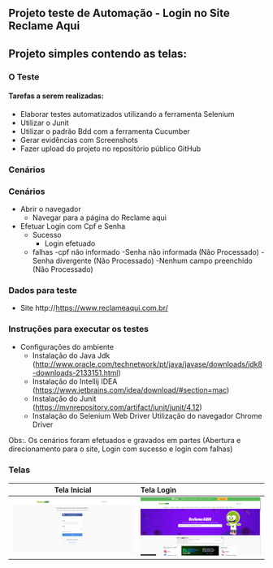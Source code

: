## Projeto teste de Automação - Login no Site Reclame Aqui

Projeto simples contendo as telas: 
 - 
 
### O Teste
#### Tarefas a serem realizadas:
 - Elaborar testes automatizados utilizando a ferramenta Selenium
 - Utilizar o Junit
 - Utilizar o padrão Bdd com a ferramenta Cucumber
 - Gerar evidências com Screenshots
 - Fazer upload do projeto no repositório público GitHub

 
 ### Cenários


### Cenários
  - Abrir o navegador
    - Navegar para a página do Reclame aqui
  - Efetuar Login  com Cpf e Senha 
    - Sucesso
       - Login efetuado 
    - falhas
         -cpf não informado
         -Senha não informada (Não Processado)
         -Senha divergente (Não Processado)
         -Nenhum campo preenchido (Não Processado)
   

  
 ### Dados para teste 
  - Site http://https://www.reclameaqui.com.br/


 ### Instruções para executar os testes
 - Configurações do ambiente
   - Instalação do Java Jdk (http://www.oracle.com/technetwork/pt/java/javase/downloads/jdk8-downloads-2133151.html)
   - Instalação do Intellij IDEA (https://www.jetbrains.com/idea/download/#section=mac)
   - Instalação do Junit (https://mvnrepository.com/artifact/junit/junit/4.12)
   - Instalação do Selenium Web Driver
  Utilização do navegador Chrome Driver

Obs:. Os cenários foram efetuados e gravados em partes (Abertura e direcionamento para o site, Login com sucesso e login com falhas)
 
 ### Telas
 
Tela Inicial                               | Tela Login  |
  :----------------------------------------:|:--------------
  ![](https://github.com/dklscience/Project-Reclame-aqui/blob/main/ReclameAqui/Screens/Login.PNG)  |![](Screens/TelaInicial.png) |

